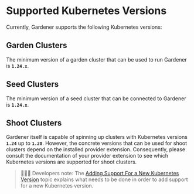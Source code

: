 # Supported Kubernetes Versions

Currently, Gardener supports the following Kubernetes versions:

## Garden Clusters

The minimum version of a garden cluster that can be used to run Gardener is **`1.24.x`**.

## Seed Clusters

The minimum version of a seed cluster that can be connected to Gardener is **`1.24.x`**.

## Shoot Clusters

Gardener itself is capable of spinning up clusters with Kubernetes versions **`1.24`** up to **`1.28`**.
However, the concrete versions that can be used for shoot clusters depend on the installed provider extension.
Consequently, please consult the documentation of your provider extension to see which Kubernetes versions are supported for shoot clusters.

> 👨🏼‍💻 Developers note: The [Adding Support For a New Kubernetes Version](../development/new-kubernetes-version.md) topic explains what needs to be done in order to add support for a new Kubernetes version.
